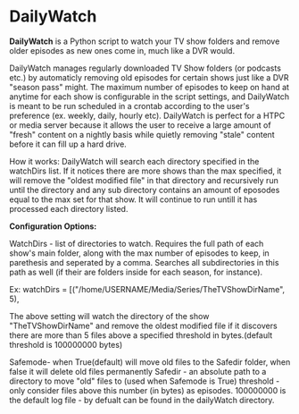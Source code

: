 # DailyWatch
**DailyWatch** is a Python script to watch your TV show folders and remove older episodes as new ones come in, much like a DVR would.

DailyWatch manages regularly downloaded TV Show folders (or podcasts etc.) by automaticly removing
old episodes for certain shows just like a DVR "season pass" might. The maximum number of episodes to keep on hand
at anytime for each show is configurable in the script settings, and DailyWatch is meant to be run scheduled in a crontab
according to the user's preference (ex. weekly, daily, hourly etc). DailyWatch is perfect for a HTPC or media server
because it allows the user to receive a large amount of "fresh" content on a nightly basis while quietly removing "stale"
content before it can fill up a hard drive.

How it works: DailyWatch will search each directory specified in the watchDirs list. If it notices there are more shows
than the max specified, it will remove the "oldest modified file" in that directory and recursively
run until the directory and any sub directory contains an amount of eposodes equal to the max set for that show. It will
continue to run untill it has processed each directory listed.

**Configuration Options:**

WatchDirs - list of directories to watch. Requires the full path of each show's main folder, along with the max number of episodes to keep, in parethesis and seperated by a comma. Searches
all subdirectories in this path as well (if their are folders inside for each season, for instance).

Ex:
watchDirs = [("/home/USERNAME/Media/Series/TheTVShowDirName", 5),

The above setting will watch the directory of the show "TheTVShowDirName" and remove the oldest modified file if it discovers there are more than 5 files above a specified threshold in bytes.(default threshold is 100000000 bytes)

Safemode- when True(default) will move old files to the Safedir folder, when false it will delete old files permanently
Safedir - an absolute path to a directory to move "old" files to (used when Safemode is True)
threshold - only consider files above this number (in bytes) as episodes. 100000000 is the default
log file - by defualt can be found in the dailyWatch directory.
